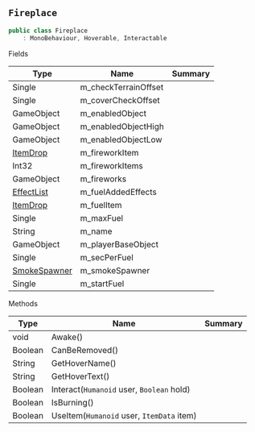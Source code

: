 ## `Fireplace`

```csharp
public class Fireplace
    : MonoBehaviour, Hoverable, Interactable

```

Fields

| Type | Name | Summary | 
| --- | --- | --- | 
| Single | m_checkTerrainOffset |  | 
| Single | m_coverCheckOffset |  | 
| GameObject | m_enabledObject |  | 
| GameObject | m_enabledObjectHigh |  | 
| GameObject | m_enabledObjectLow |  | 
| [ItemDrop](./ItemDrop.md) | m_fireworkItem |  | 
| Int32 | m_fireworkItems |  | 
| GameObject | m_fireworks |  | 
| [EffectList](./EffectList.md) | m_fuelAddedEffects |  | 
| [ItemDrop](./ItemDrop.md) | m_fuelItem |  | 
| Single | m_maxFuel |  | 
| String | m_name |  | 
| GameObject | m_playerBaseObject |  | 
| Single | m_secPerFuel |  | 
| [SmokeSpawner](./SmokeSpawner.md) | m_smokeSpawner |  | 
| Single | m_startFuel |  | 


Methods

| Type | Name | Summary | 
| --- | --- | --- | 
| void | Awake() |  | 
| Boolean | CanBeRemoved() |  | 
| String | GetHoverName() |  | 
| String | GetHoverText() |  | 
| Boolean | Interact(`Humanoid` user, `Boolean` hold) |  | 
| Boolean | IsBurning() |  | 
| Boolean | UseItem(`Humanoid` user, `ItemData` item) |  | 


